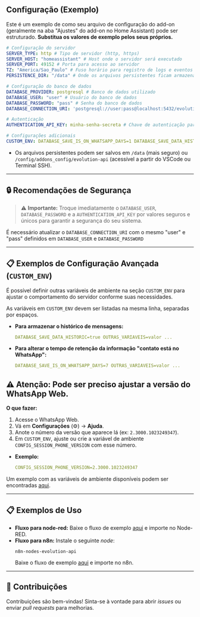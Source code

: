 ## Configuração (Exemplo)

Este é um exemplo de como seu arquivo de configuração do add-on (geralmente na aba "Ajustes" do add-on no Home Assistant) pode ser estruturado. **Substitua os valores de exemplo pelos seus próprios.**

```yaml
# Configuração do servidor
SERVER_TYPE: http # Tipo de servidor (http, https)
SERVER_HOST: "homeassistant" # Host onde o servidor será executado
SERVER_PORT: 49152 # Porta para acesso ao servidor
TZ: "America/Sao_Paulo" # Fuso horário para registro de logs e eventos
PERSISTENCE_DIR: "/data" # Onde os arquivos persistentes ficam armazenados*

# Configuração do banco de dados
DATABASE_PROVIDER: postgresql # Banco de dados utilizado
DATABASE_USER: "user" # Usuário do banco de dados
DATABASE_PASSWORD: "pass" # Senha do banco de dados
DATABASE_CONNECTION_URI: 'postgresql://user:pass@localhost:5432/evolution?schema=public' # URI completa para conexão com o banco de dados

# Autenticação
AUTHENTICATION_API_KEY: minha-senha-secreta # Chave de autenticação para acesso à API

# Configurações adicionais
CUSTOM_ENV: DATABASE_SAVE_IS_ON_WHATSAPP_DAYS=1 DATABASE_SAVE_DATA_HISTORIC=false DATABASE_SAVE_DATA_NEW_MESSAGE=false # Variáveis de configuração adicionais, separadas por espaço
```
* Os arquivos persistentes podem ser salvos em `/data` (mais seguro) ou `/config/addons_config/evolution-api` (acessível a partir do VSCode ou Terminal SSH).

---

## 🔒 Recomendações de Segurança

> ⚠️ **Importante:** Troque imediatamente o `DATABASE_USER`, `DATABASE_PASSWORD` e a `AUTHENTICATION_API_KEY` por valores seguros e únicos para garantir a segurança do seu sistema.


É necessário atualizar o `DATABASE_CONNECTION_URI` com o mesmo "user" e "pass" definidos em `DATABASE_USER` e `DATABASE_PASSWORD`

---

## 📋 Exemplos de Configuração Avançada (`CUSTOM_ENV`)

É possível definir outras variáveis de ambiente na seção `CUSTOM_ENV` para ajustar o comportamento do servidor conforme suas necessidades.

As variáveis em `CUSTOM_ENV` devem ser listadas na mesma linha, separadas por espaços.

*   **Para armazenar o histórico de mensagens:**
    ```yaml
    DATABASE_SAVE_DATA_HISTORIC=true OUTRAS_VARIAVEIS=valor ...
    ```

*   **Para alterar o tempo de retenção da informação "contato está no WhatsApp":**
    ```yaml
    DATABASE_SAVE_IS_ON_WHATSAPP_DAYS=7 OUTRAS_VARIAVEIS=valor ...
    ```

## ⚠️ Atenção: Pode ser preciso ajustar a versão do WhatsApp Web.

**O que fazer:**
1.  Acesse o WhatsApp Web.
2.  Vá em **Configurações** (⚙️) -> **Ajuda**.
3.  Anote o número da versão que aparece lá (ex: `2.3000.1023249347`).
4.  Em `CUSTOM_ENV`, ajuste ou crie a variável de ambiente `CONFIG_SESSION_PHONE_VERSION` com esse número.

*   **Exemplo:**
    ```yaml
    CONFIG_SESSION_PHONE_VERSION=2.3000.1023249347
    ```

Um exemplo com as variáveis de ambiente disponíveis podem ser encontradas [aqui](https://github.com/EvolutionAPI/evolution-api/blob/main/.env.example).

---

## 📋 Exemplos de Uso
*   **Fluxo para node-red:**
    Baixe o fluxo de exemplo [aqui](https://github.com/TiagoK-777/ha-addons/blob/main/documentos/exemplos/evolution-api/exemplo_node-red.json) e importe no Node-RED.
*   **Fluxo para n8n:**
    Instale o seguinte *node*:
    ```
    n8n-nodes-evolution-api
    ```
    Baixe o fluxo de exemplo [aqui](https://github.com/TiagoK-777/ha-addons/blob/main/documentos/exemplos/evolution-api/exemplo_n8n.json) e importe no n8n.

---

## 🤝 Contribuições

Contribuições são bem-vindas! Sinta-se à vontade para abrir *issues* ou enviar *pull requests* para melhorias.